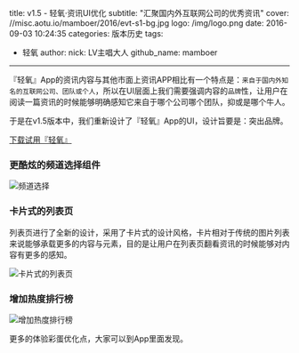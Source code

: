 title: v1.5 - 轻氧&middot;资讯UI优化
subtitle: "汇聚国内外互联网公司的优秀资讯"
cover: //misc.aotu.io/mamboer/2016/evt-s1-bg.jpg
logo: /img/logo.png
date: 2016-09-03 10:24:35
categories: 版本历史
tags:
  - 轻氧
author:
    nick: LV主唱大人
    github_name: mamboer

---

『轻氧』App的资讯内容与其他市面上资讯APP相比有一个特点是：`来自于国内外知名的互联网公司、团队或个人`，所以在UI层面上我们需要强调内容的`品牌`性，让用户在阅读一篇资讯的时候能够明确感知它来自于哪个公司哪个团队，抑或是哪个牛人。

于是在v1.5版本中，我们重新设计了『轻氧』App的UI，设计旨要是：突出品牌。

<a href="https://itunes.apple.com/us/app/qing-yang/id1135769608?l=zh&ls=1&mt=8" title="下载试用" class="btn btn-greyline btn-mobile-full">下载试用『轻氧』</a>

### 更酷炫的频道选择组件

![频道选择](//misc.aotu.io/o2/img/app/v1-5-03.jpg)


### 卡片式的列表页

列表页进行了全新的设计，采用了卡片式的设计风格，卡片相对于传统的图片列表来说能够承载更多的内容与元素，目的是让用户在列表页翻看资讯的时候能够对内容有更多的感知。

![卡片式的列表页](//misc.aotu.io/o2/img/app/v1-5-01.jpg)

### 增加热度排行榜


![增加热度排行榜](//misc.aotu.io/o2/img/app/v1-5-02.jpg)

更多的体验彩蛋优化点，大家可以到App里面发现。